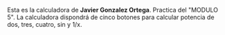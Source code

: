 Esta es la calculadora de **Javier Gonzalez Ortega**. Practica del "MODULO 5". La calculadora dispondrá de cinco botones para calcular potencia de dos, tres, cuatro, sin y 1/x.


